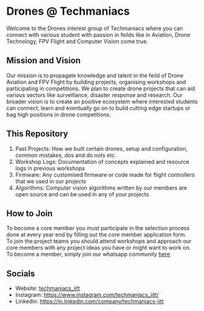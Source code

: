 # Drones @ Techmaniacs

Welcome to the Drones interest group of Techmaniacs where you can connect with various student with passion in feilds like in Aviation, Drone Technology, FPV Flight and Computer Vision come true.  

## Mission and Vision  

Our mission is to propagate knowledge and talent in the feild of Drone Aviation and FPV Flight by building projects, organising workshops and participating in competitions. We plan to create drone projects that can aid various sectors like surveillance, disaster response and research. Our broader vision is to create an positive ecosystem where interested students can connect, learn and eventually go on to build cutting edge startups or bag high positions in drone competitions.  

## This Repository  

1. Past Projects: How we built certain drones, setup and configuration, common mistakes, dos and do nots etc.
2. Workshop Logs: Documentation of concepts explained and resource logs in previous workshops
3. Firmware: Any customised firmware or code made for flight controllers that we used in our projects
4. Algorithms: Computer vision algorithms written by our members are open source and can be used in any of your projects

## How to Join  

To become a core member you must participate in the selection process done at every year end by filling out the core member application form.  
To join the project teams you should attend workshops and approach our core members with any project ideas you have or might want to work on.  
To become a member, simply join our whatsapp community [here](https://chat.whatsapp.com/CNBfMphtjRy5uMTpz5KitQ)  

## Socials  

- Website: [techmaniacs_iitt](https://techclubsiitt.netlify.app/techmaniacs)
- Instagram: https://www.instagram.com/techmaniacs_iitt/
- Linkedin: https://in.linkedin.com/company/techmaniacs-iitt
